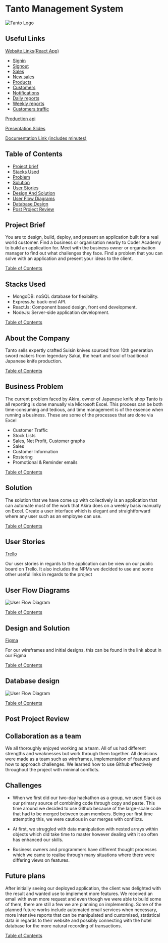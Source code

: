 # Tanto Management System

![Tanto Logo](https://image.ibb.co/gHzsDb/logo.png "Logo Title Text")

## Useful Links

[Website Links(React App)](https://tanto.netlify.com)

* [Signin](https://tanto.netlify.com/signin)
* [Signout](https://tanto.netlify.com/signup)
* [Sales](https://tanto.netlify.com/sales)
* [New sales](https://tanto.netlify.com/new-sales)
* [Products](https://tanto.netlify.com/products)
* [Customers](https://tanto.netlify.com/customers)
* [Notifications](https://tanto.netlify.com/notifications)
* [Daily reports](https://tanto.netlify.com/report-daily)
* [Weekly reports](https://tanto.netlify.com/report-weekly)
* [Customers traffic](https://tanto.netlify.com/customer-traffic)

[Production api](https://tanto-api.now.sh)

[Presentation Slides](https://docs.google.com/presentation/d/1__HwmAxxGbnhNuGW9O3zxrAPKJOJ2siq-zzJoENJaEM/edit#slide=id.p)

[Documentation Link (includes minutes)](https://docs.google.com/document/d/1Cu55d0rctqWQf9sVHFZ376ZGLEOQhSpns6cviiiJxN8/edit?usp=sharing)

## Table of Contents

* [Project brief](#project-brief)
* [Stacks Used](#stacks-used)
* [Problem](#business-problem)
* [Solution](#solution)
* [User Stories](#user-stories)
* [Design And Solution](#chosen-designs-and-solution)
* [User Flow Diagrams](#user-flow-diagram)
* [Database Design](#database-design)
* [Post Project Review](#post-project-review)

## Project Brief

You are to design, build, deploy, and present an application built for a real
world customer. Find a business or organisation nearby to Coder Academy to build
an application for. Meet with the business owner or organisation manager to find
out what challenges they face. Find a problem that you can solve with an
application and present your ideas to the client.

[Table of Contents](#table-of-contents)

## Stacks Used

* MongoDB: noSQL database for flexibility.
* ExpressJs: back-end API.
* ReactJs: Component based design, front end development.
* NodeJs: Server-side application development.

[Table of Contents](#table-of-contents)

## About the Company

Tanto sells expertly crafted Suisin knives sourced from 10th generation sword
makers from legendary Sakai, the heart and soul of traditional Japanese knife
production.

[Table of Contents](#table-of-contents)

## Business Problem

The current problem faced by Akira, owner of Japanese knife shop Tanto is all
reporting is done manually via Microsoft Excel. This process can be both
time-consuming and tedious, and time management is of the essence when running a
business. These are some of the processes that are done via Excel

* Customer Traffic
* Stock Lists
* Sales, Net Profit, Customer graphs
* Sales
* Customer Information
* Rostering
* Promotional & Reminder emails

[Table of Contents](#table-of-contents)

## Solution

The solution that we have come up with collectively is an application that can
automate most of the work that Akira does on a weekly basis manually on Excel.
Create a user interface which is elegant and straightforward where any user such
as an employee can use.

[Table of Contents](#table-of-contents)

## User Stories

[Trello](https://trello.com/b/uPW701tC/term-3-major-project-tanto-knife-store)

Our user stories in regards to the application can be view on our public board
on Trello. It also includes the NPMs we decided to use and some other useful
links in regards to the project

## User Flow Diagrams

![User Flow Diagram](https://image.ibb.co/ghtNeG/Tanto_workflow_diagram.png "User Flow Diagram")

[Table of Contents](#table-of-contents)

## Design and Solution

[Figma](https://www.figma.com/file/dtRqWfQ8bnwpx6a8yMAm6z5V/Term-3-major-project)

For our wireframes and initial designs, this can be found in the link about in
our Figma

[Table of Contents](#table-of-contents)

## Database design

![User Flow Diagram](https://image.ibb.co/do3y6w/db.png "Database Design")

[Table of Contents](#table-of-contents)

## Post Project Review

## Collaboration as a team

We all thoroughly enjoyed working as a team. All of us had different strengths
and weaknesses but work through them together. All decisions were made as a team
such as wireframes, implementation of features and how to approach challenges.
We learned how to use Github effectively throughout the project with minimal
conflicts.

## Challenges

* When we first did our two-day hackathon as a group, we used Slack as our
  primary source of combining code through copy and paste. This time around we
  decided to use Github because of the large-scale code that had to be merged
  between team members. Being our first time attempting this, we were cautious
  in our merges with conflicts.

* At first, we struggled with data manipulation with nested arrays within
  objects which did take time to master however dealing with it so often has
  enhanced our skills.

* Business owners and programmers have different thought processes which we came
  to realise through many situations where there were differing views on
  features.

## Future plans

After initially seeing our deployed application, the client was delighted with
the result and wanted use to implement more features. We received an email with
even more request and even though we were able to build some of them, there are
still a few we are planning on implementing. Some of the planned future works
include automated email services when necessary, more intensive reports that can
be manipulated and customised, statistical data in regards to their website and
possibly connecting with the hotel database for the more natural recording of
transactions.

[Table of Contents](#table-of-contents)
